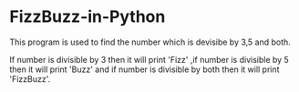 # FizzBuzz-in-Python

This program is used to find the number which is devisibe by 3,5 and both.


If number is divisible by 3 then it will print 'Fizz' ,if number is divisible by 5 then it will print 'Buzz' and if number is divisible by both then it will print 'FizzBuzz'.
